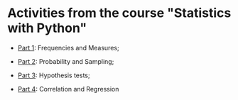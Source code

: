 # Activities from the course "Statistics with Python"

 - [Part 1](https://www.alura.com.br/curso-online-estatistica-distribuicoes-e-medidas): Frequencies and Measures;

 - [Part 2](https://www.alura.com.br/curso-online-estatistica-probabilidade-e-amostragem): Probability and Sampling;

 - [Part 3](https://www.alura.com.br/curso-online-estatistica-testes-hipotestes): Hypothesis tests;

 - [Part 4](https://www.alura.com.br/curso-online-estatistica-correlacao-regressao): Correlation and Regression
